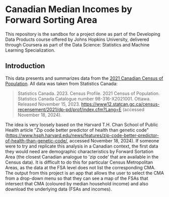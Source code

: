 # Canadian Median Incomes by Forward Sorting Area

This repository is the sandbox for a project done as part of the Developing Data Products course offered by Johns Hopkins University, delivered through Coursera as part of the Data Science: Statistics and Machine Learning Specialization.

## Introduction

This data presents and summarizes data from the [2021 Canadian Census of Population](https://www12.statcan.gc.ca/census-recensement/index-eng.cfm). All data was taken from Statistics Canada:

> Statistics Canada. 2023. Census Profile. 2021 Census of Population. Statistics Canada Catalogue number 98-316-X2021001. Ottawa. Released November 15, 2023. https://www12.statcan.gc.ca/census-recensement/2021/dp-pd/prof/index.cfm?Lang=E (accessed November 18, 2024).

The idea is very loosely based on the Harvard T.H. Chan School of Public Health article "Zip code better predictor of health than genetic code" (https://www.hsph.harvard.edu/news/features/zip-code-better-predictor-of-health-than-genetic-code/, accessed November 18, 2024). If someone were to try and replicate this analysis in a Canadian context, the first data they would need are demographic characteristics by Forward Sortation Area (the closest Canadian analogue to 'zip code' that are available in the Census data). It is difficult to do this for particular Census Metropolitan Areas, as the data at the FSA level does not list the corresponding CMA. The output from this project is an app that allows the user to select the CMA from a drop-down menu so that they can see a map of the FSAs that intersect that CMA (coloured by median household income) and also download the underlying data (FSAs and incomes).